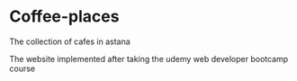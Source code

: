 # Coffee-places
The collection of cafes in astana

The website implemented after taking the udemy web developer bootcamp course
